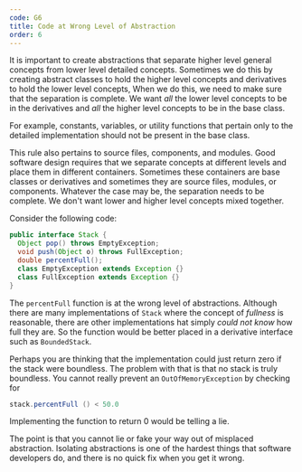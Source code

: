 ```yaml
---
code: G6
title: Code at Wrong Level of Abstraction
order: 6
---
```

It is important to create abstractions that separate higher level general concepts from lower level detailed concepts.
Sometimes we do this by creating abstract classes to hold the higher level concepts and derivatives to hold the lower level concepts,
When we do this, we need to make sure that the separation is complete.
We want *all* the lower level concepts to be in the derivatives and *all* the higher level concepts to be in the base class.

For example, constants, variables, or utility functions that pertain only to the detailed implementation should not be present in the base class.

This rule also pertains to source files, components, and modules.
Good software design requires that we separate concepts at different levels and place them in different containers.
Sometimes these containers are base classes or derivatives and sometimes they are source files, modules, or components.
Whatever the case may be, the separation needs to be complete.
We don't want lower and higher level concepts mixed together.

Consider the following code:

```java
public interface Stack {
  Object pop() throws EmptyException;
  void push(Object o) throws FullException;
  double percentFull();
  class EmptyException extends Exception {}
  class FullException extends Exception {}
}
```

The `percentFull` function is at the wrong level of abstractions.
Although there are many implementations of `Stack` where the concept of *fullness* is reasonable, there are other implementations hat simply *could not know* how full they are.
So the function would be better placed in a derivative interface such as `BoundedStack`.

Perhaps you are thinking that the implementation could just return zero if the stack were boundless.
The problem with that is that no stack is truly boundless.
You cannot really prevent an `OutOfMemoryException` by checking for

```java
stack.percentFull () < 50.0
```

Implementing the function to return 0 would be telling a lie.

The point is that you cannot lie or fake your way out of misplaced abstraction.
Isolating abstractions is one of the hardest things that software developers do, and there is no quick fix when you get it wrong.